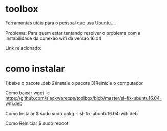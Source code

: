 # toolbox
Ferramentas uteis para o pessoal que usa Ubuntu....

Problema:
Para quem estar tentando resolver o problema com a instabilidade da conexão wifi da versao 16.04  

Link relacionado: 


como instalar
=================
1)baixe o pacote .deb
2)instale o pacote
3)Reinicie o computador


Como baixar
wget -c https://github.com/slackwarecps/toolbox/blob/master/sl-fix-ubuntu16.04-wifi.deb

Como Instalar 
$ sudo sudo dpkg -i sl-fix-ubuntu16.04-wifi.deb

Como Reiniciar
$ sudo reboot

